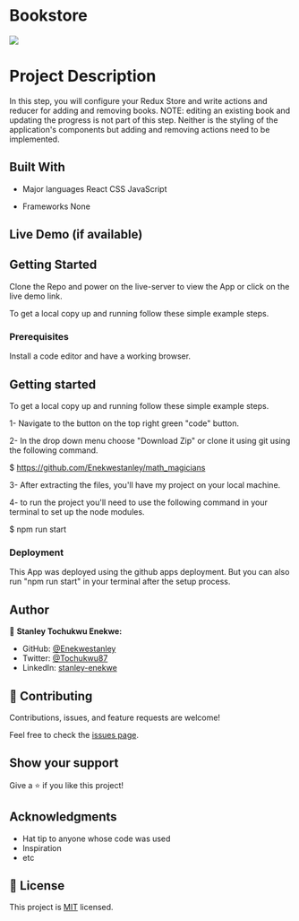# Bookstore

![](https://img.shields.io/badge/Microverse-blueviolet)

# Project Description

In this step, you will configure your Redux Store and write actions and reducer for adding and removing books. NOTE: editing an existing book and updating the progress is not part of this step. Neither is the styling of the application's components but adding and removing actions need to be implemented.

## Built With

- Major languages
  React
  CSS
  JavaScript

- Frameworks
  None

## Live Demo (if available)

## Getting Started

Clone the Repo and power on the live-server to view the App or click on the live demo link.

To get a local copy up and running follow these simple example steps.

### Prerequisites

Install a code editor and have a working browser.

## Getting started

To get a local copy up and running follow these simple example steps.

1- Navigate to the button on the top right green "code" button.

2- In the drop down menu choose "Download Zip" or clone it using git using the following command.

$ https://github.com/Enekwestanley/math_magicians

3- After extracting the files, you'll have my project on your local machine.

4- to run the project you'll need to use the following command in your terminal to set up the node modules.

$ npm run start

### Deployment

This App was deployed using the github apps deployment. But you can also run "npm run start" in your terminal after the setup process.

## Author

👤 **Stanley Tochukwu Enekwe:**

- GitHub: [@Enekwestanley](https://github.com/Enekwestanley)
- Twitter: [@Tochukwu87](https://twitter.com/tochukwu87)
- LinkedIn: [stanley-enekwe](https://www.linkedin.com/in/stanley-enekwe-285104230/)

## 🤝 Contributing

Contributions, issues, and feature requests are welcome!

Feel free to check the [issues page](https://github.com/Kelvin-Ben/Javascript-Project).

## Show your support

Give a ⭐️ if you like this project!

## Acknowledgments

- Hat tip to anyone whose code was used
- Inspiration
- etc

## 📝 License

This project is [MIT](./MIT.md) licensed.
